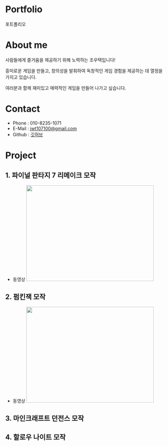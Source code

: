 # Portfolio
포트폴리오

# About me
사람들에게 즐거움을 제공하기 위해 노력하는 조우택입니다!

흥미로운 게임을 만들고, 창의성을 발휘하여 독창적인 게임 경험을 제공하는 데 열정을 가지고 있습니다. 

여러분과 함께 재미있고 매력적인 게임을 만들어 나가고 싶습니다.

# Contact
* Phone  : 010-8235-1071
* E-Mail : jwt107100@gmail.com
* Github : [깃허브](https://github.com/WOOTAEKJO, "깃허브")

# Project
## 1. 파이널 판타지 7 리메이크 모작
* 동영상
[<img src=http://img.youtube.com/vi/oPwEHSDcpRA/0.jpg width = "400" height="300"/>](https://www.youtube.com/watch?v=oPwEHSDcpRA)

## 2. 펌킨잭 모작
* 동영상
[<img src=http://img.youtube.com/vi/J6LO7nQVhc0/0.jpg width = "400" height="300"/>](https://www.youtube.com/watch?v=J6LO7nQVhc0)
## 3. 마인크래프트 던전스 모작
## 4. 할로우 나이트 모작
